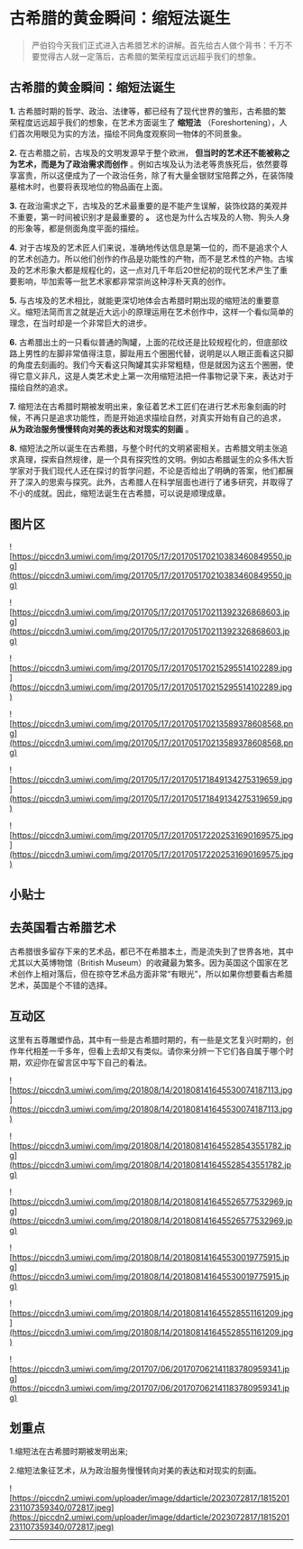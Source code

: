 # 古希腊的黄金瞬间：缩短法诞生

> 严伯钧今天我们正式进入古希腊艺术的讲解。首先给古人做个背书：千万不要觉得古人就一定落后，古希腊的繁荣程度远远超乎我们的想象。

## 古希腊的黄金瞬间：缩短法诞生

 **1.** 古希腊时期的哲学、政治、法律等，都已经有了现代世界的雏形，古希腊的繁荣程度远远超乎我们的想象，在艺术方面诞生了 **缩短法** （Foreshortening），人们首次用眼见为实的方法，描绘不同角度观察同一物体的不同景象。

 **2.** 在古希腊之前，古埃及的文明发源早于整个欧洲， **但当时的艺术还不能被称之为艺术，而是为了政治需求而创作** 。例如古埃及认为法老等贵族死后，依然要尊享富贵，所以这便成为了一个政治任务，除了有大量金银财宝陪葬之外，在装饰陵墓棺木时，也要将表现地位的物品画在上面。

 **3.** 在政治需求之下，古埃及的艺术最重要的是不能产生误解，装饰纹路的美观并不重要，第一时间被识别才是最重要的 **。** 这也是为什么古埃及的人物、狗头人身的形象等，都是侧面角度平面的描绘。

 **4.** 对于古埃及的艺术匠人们来说，准确地传达信息是第一位的，而不是追求个人的艺术创造力。所以他们创作的作品是功能性的产物，而不是艺术性的产物。古埃及的艺术形象大都是规程化的，这一点对几千年后20世纪初的现代艺术产生了重要影响，毕加索等一批艺术家都非常崇尚这种淳朴天真的创作。

 **5.** 与古埃及的艺术相比，就能更深切地体会古希腊时期出现的缩短法的重要意义。缩短法简而言之就是近大远小的原理运用在艺术创作中，这样一个看似简单的理念，在当时却是一个非常巨大的进步。

 **6.** 古希腊出土的一只看似普通的陶罐，上面的花纹还是比较规程化的，但底部纹路上男性的左脚非常值得注意，脚趾用五个圈圈代替，说明是以人眼正面看这只脚的角度去刻画的。我们今天看这只陶罐其实非常粗糙，但是就因为这五个圈圈，使得它意义非凡，这是人类艺术史上第一次用缩短法把一件事物记录下来，表达对于描绘自然的追求。

 **7.** 缩短法在古希腊时期被发明出来，象征着艺术工匠们在进行艺术形象刻画的时候，不再只是追求功能性，而是开始追求描绘自然，对真实开始有自己的追求， **从为政治服务慢慢转向对美的表达和对现实的刻画** 。

 **8.** 缩短法之所以诞生在古希腊，与整个时代的文明紧密相关。古希腊文明主张追求真理，探索自然规律，是一个具有探究性的文明。例如古希腊诞生的众多伟大哲学家对于我们现代人还在探讨的哲学问题，不论是否给出了明确的答案，他们都展开了深入的思索与探究。此外，古希腊人在科学层面也进行了诸多研究，并取得了不小的成就。因此，缩短法诞生在古希腊，可以说是顺理成章。

## 图片区

![https://piccdn3.umiwi.com/img/201705/17/201705170210383460849550.jpg](https://piccdn3.umiwi.com/img/201705/17/201705170210383460849550.jpg)

![https://piccdn3.umiwi.com/img/201705/17/201705170211392326868603.jpg](https://piccdn3.umiwi.com/img/201705/17/201705170211392326868603.jpg)

![https://piccdn3.umiwi.com/img/201705/17/201705170215295514102289.jpg](https://piccdn3.umiwi.com/img/201705/17/201705170215295514102289.jpg)

![https://piccdn3.umiwi.com/img/201705/17/201705170213589378608568.png](https://piccdn3.umiwi.com/img/201705/17/201705170213589378608568.png)

![https://piccdn3.umiwi.com/img/201705/17/201705171849134275319659.jpg](https://piccdn3.umiwi.com/img/201705/17/201705171849134275319659.jpg)

![https://piccdn3.umiwi.com/img/201705/17/201705172202531690169575.jpg](https://piccdn3.umiwi.com/img/201705/17/201705172202531690169575.jpg)

## 小贴士

## 去英国看古希腊艺术

古希腊很多留存下来的艺术品，都已不在希腊本土，而是流失到了世界各地，其中尤其以大英博物馆（British Museum）的收藏最为繁多。因为英国这个国家在艺术创作上相对落后，但在掠夺艺术品方面非常“有眼光”，所以如果你想要看古希腊艺术，英国是个不错的选择。

## 互动区

这里有五尊雕塑作品，其中有一些是古希腊时期的，有一些是文艺复兴时期的，创作年代相差一千多年，但看上去却又有类似。请你来分辨一下它们各自属于哪个时期，欢迎你在留言区中写下自己的看法。

![https://piccdn3.umiwi.com/img/201808/14/201808141645530074187113.jpg](https://piccdn3.umiwi.com/img/201808/14/201808141645530074187113.jpg)

![https://piccdn3.umiwi.com/img/201808/14/201808141645528543551782.jpg](https://piccdn3.umiwi.com/img/201808/14/201808141645528543551782.jpg)

![https://piccdn3.umiwi.com/img/201808/14/201808141645526577532969.jpg](https://piccdn3.umiwi.com/img/201808/14/201808141645526577532969.jpg)

![https://piccdn3.umiwi.com/img/201808/14/201808141645530019775915.jpg](https://piccdn3.umiwi.com/img/201808/14/201808141645530019775915.jpg)

![https://piccdn3.umiwi.com/img/201808/14/201808141645528551161209.jpg](https://piccdn3.umiwi.com/img/201808/14/201808141645528551161209.jpg)

![https://piccdn3.umiwi.com/img/201707/06/201707062141183780959341.jpg](https://piccdn3.umiwi.com/img/201707/06/201707062141183780959341.jpg)

## 划重点

1.缩短法在古希腊时期被发明出来;

2.缩短法象征艺术，从为政治服务慢慢转向对美的表达和对现实的刻画。

![https://piccdn2.umiwi.com/uploader/image/ddarticle/2023072817/1815201231107359340/072817.jpeg](https://piccdn2.umiwi.com/uploader/image/ddarticle/2023072817/1815201231107359340/072817.jpeg)

---
